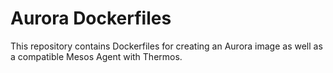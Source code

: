 # Aurora Dockerfiles

This repository contains Dockerfiles for creating an Aurora image as well as a compatible Mesos Agent with Thermos.
